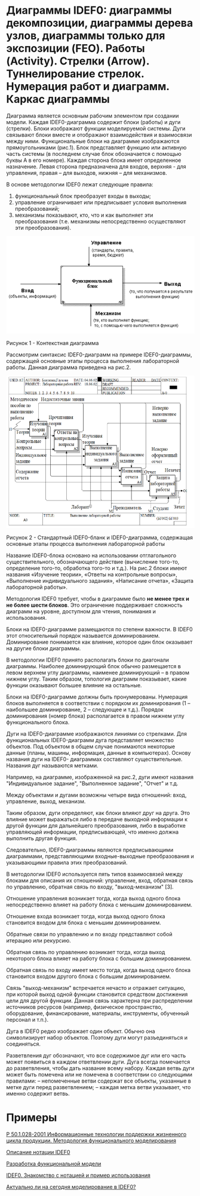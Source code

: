 # Диаграммы IDEF0: диаграммы декомпозиции, диаграммы дерева узлов, диаграммы только для экспозиции (FEO). Работы (Activity). Стрелки (Arrow). Туннелирование стрелок. Нумерация работ и диаграмм. Каркас диаграммы

Диаграмма является основным рабочим элементом при создании модели. Каждая IDEF0-диаграмма содержит блоки (работы) и дуги (стрелки). Блоки изображают функции моделируемой системы. Дуги связывают блоки вместе и
отображают взаимодействия и взаимосвязи между ними. Функциональные блоки на диаграмме изображаются прямоугольниками (рис.1). Блок представляет функцию или активную часть системы (в последнем
случае блок обозначается с помощью буквы А в его номере). Каждая сторона блока имеет определенное назначение. Левая сторона предназначена для входов, верхняя - для управления, правая – для выходов,
нижняя – для механизмов. 

В основе методологии IDEF0 лежат следующие правила:
1. функциональный блок преобразует входы в выходы;
2. управление ограничивает или предписывает условия выполнения преобразований;
3. механизмы показывают, кто, что и как выполняет эти преобразования (т.е. механизмы непосредственно осуществляют эти преобразования).

![](https://github.com/plyusninaEV/PM05/blob/main/designing/image014.gif)

Рисунок 1 - Контекстная диаграмма

Рассмотрим синтаксис IDEF0-диаграмм на примере IDEF0-диаграммы, содержащей основные этапы процесса выполнения лабораторной работы. Данная диаграмма приведена на рис.2.

![](https://github.com/plyusninaEV/PM05/blob/main/designing/1.png)

Рисунок 2 - Стандартный IDEF0-бланк и IDEF0-диаграмма, содержащая основные этапы процесса выполнения лабораторной работы

Название IDEF0-блока основано на использовании отглагольного существительного, обозначающего действие (вычисление того-то, определение того-то, обработка того-то и т.д.). На рис.2 блоки имеют названия «Изучение теории», «Ответы на контрольные вопросы», «Выполнение индивидуального задания», «Написание  отчета», «Защита лабораторной работы».

Методология IDEF0 требует, чтобы в диаграмме было **не менее трех и не более шести блоков**. Это ограничение поддерживает сложность диаграмм на уровне, доступном для чтения, понимания и использования.

Блоки на IDEF0-диаграмме размещаются по степени важности. В IDEF0 этот относительный порядок называется доминированием. Доминирование понимается как влияние, которое один блок оказывает на другие блоки диаграммы. 

В методологии IDEF0 принято располагать блоки по диагонали диаграммы. Наиболее доминирующий блок обычно размещается в левом верхнем углу диаграммы, наименее доминирующий – в правом нижнем углу. Таким образом, топология диаграмм показывает, какие функции оказывают большее влияние на остальные.

Блоки на IDEF0-диаграмме должны быть пронумерованы. Нумерация блоков выполняется в соответствии с порядком их доминирования (1 – наибольшее доминирование, 2 – следующее и т.д.). Порядок доминирования (номер блока) располагается в правом нижнем углу функционального блока.

Дуги на IDEF0-диаграмме изображаются линиями со стрелками. Для функциональных IDEF0-диаграмм дуга представляет множество объектов. Под объектом в общем случае понимаются некоторые данные (планы, машины, информация, данные в компьютерах). Основу названия дуги на IDEF0- диаграммах составляют существительные. Названия дуг называются метками.

Например, на диаграмме, изображенной на рис.2, дуги имеют названия "Индивидуальное задание", "Выполненное задание", "Отчет" и т.д.

Между объектами и дугами возможны четыре вида отношений: вход, управление, выход, механизм.

Таким образом, дуги определяют, как блоки влияют друг на друга. Это влияние может выражаться либо в передаче выходной информации к другой функции для дальнейшего преобразования, либо в выработке управляющей информации, предписывающей, что именно должна выполнить другая функция.

Следовательно, IDEF0-диаграммы являются предписывающими диаграммами, представляющими входные-выходные преобразования и указывающими правила этих преобразований.
 
В методологии IDEF0 используется пять типов взаимосвязей между блоками для описания их отношений: управление, вход, обратная связь по управлению, обратная связь по входу, "выход-механизм" [3].

Отношение управления возникает тогда, когда выход одного блока непосредственно влияет на работу блока с меньшим доминированием.

Отношение входа возникает тогда, когда выход одного блока становится входом для блока с меньшим доминированием.

Обратные связи по управлению и по входу представляют собой итерацию или рекурсию.

Обратная связь по управлению возникает тогда, когда выход некоторого блока влияет на работу блока с большим доминированием.

Обратная связь по входу имеет место тогда, когда выход одного блока становится входом другого блока с большим доминированием.

Связь "выход-механизм" встречается нечасто и отражает ситуацию, при которой выход одной функции становится средством достижения цели для другой функции. Данная связь характерна при распределении источников ресурсов (например, физическое пространство, оборудование, финансирование, материалы, инструменты, обученный персонал и т.п.).

Дуга в IDEF0 редко изображает один объект. Обычно она символизирует набор объектов. Поэтому дуги могут разъединяться и соединяться.

Разветвления дуг обозначают, что все содержимое дуг или его часть может появиться в каждом ответвлении дуги. Дуга всегда помечается до разветвления, чтобы дать название всему набору. Каждая ветвь дуги может быть помечена или не помечена в соответствии со следующими правилами:
– непомеченные ветви содержат все объекты, указанные в метке дуги
перед разветвлением;
– каждая метка ветви указывает, что именно содержит ветвь.


# Примеры

[Р 50.1.028-2001 Информационные технологии поддержки жизненного цикла продукции. Методология функционального моделирования](https://znaytovar.ru/gost/2/R_5010282001_Informacionnye_te.html)

[Описание нотации IDEF0](https://micro-solution.ru/bp-know/regulation/IDEF0)

[Разработка функциональной модели](https://www.sites.google.com/site/anisimovkhv/learning/pris/lecture/tema6/tema6_2)

[IDEF0. Знакомство с нотацией и пример использования](https://trinion.org/blog/idef0-znakomstvo-s-notaciey-i-primer-ispolzovaniya?ysclid=l8ptey15ww500475301)

[Актуально ли на сегодня моделирование в IDEF0?](http://projectimo.ru/biznes-processy/idef0.html?ysclid=l8pth0nlr2982426812)
